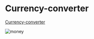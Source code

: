 # Currency-converter
[Currency-converter](https://agnieszkadeja.github.io/Currency-converter/)

![money](https://i.postimg.cc/s2K8xTpN/money.png)
